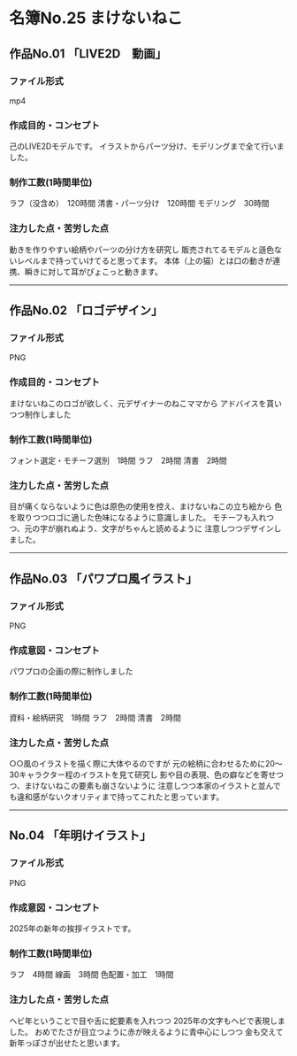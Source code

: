 # 名簿No.25 まけないねこ
## 作品No.01 「LIVE2D　動画」

### ファイル形式

mp4

### 作成目的・コンセプト

己のLIVE2Dモデルです。
イラストからパーツ分け、モデリングまで全て行いました。

### 制作工数(1時間単位)

ラフ（没含め）　120時間
清書・パーツ分け　120時間
モデリング　30時間

### 注力した点・苦労した点

動きを作りやすい絵柄やパーツの分け方を研究し
販売されてるモデルと遜色ないレベルまで持っていけてると思ってます。
本体（上の猫）とは口の動きが連携、瞬きに対して耳がぴょこっと動きます。

---

## 作品No.02 「ロゴデザイン」

### ファイル形式

PNG

### 作成目的・コンセプト

まけないねこのロゴが欲しく、元デザイナーのねこママから
アドバイスを貰いつつ制作しました

### 制作工数(1時間単位)

フォント選定・モチーフ選別　1時間
ラフ　2時間
清書　2時間

### 注力した点・苦労した点

目が痛くならないように色は原色の使用を控え、まけないねこの立ち絵から
色を取りつつロゴに適した色味になるように意識しました。
モチーフも入れつつ、元の字が崩れぬよう、文字がちゃんと読めるように
注意しつつデザインしました。

---

## 作品No.03 「パワプロ風イラスト」

### ファイル形式

PNG

### 作成意図・コンセプト

パワプロの企画の際に制作しました

### 制作工数(1時間単位)

資料・絵柄研究　1時間
ラフ　2時間
清書　2時間

### 注力した点・苦労した点

○○風のイラストを描く際に大体やるのですが
元の絵柄に合わせるために20～30キャラクター程のイラストを見て研究し
影や目の表現、色の癖などを寄せつつ、まけないねこの要素も崩さないように
注意しつつ本家のイラストと並んでも違和感がないクオリティまで持ってこれたと思っています。

---

## No.04 「年明けイラスト」

### ファイル形式

PNG

### 作成意図・コンセプト

2025年の新年の挨拶イラストです。

### 制作工数(1時間単位)

ラフ　4時間
線画　3時間
色配置・加工　1時間

### 注力した点・苦労した点

ヘビ年ということで目や舌に蛇要素を入れつつ
2025年の文字もヘビで表現しました。
おめでたさが目立つように赤が映えるように青中心にしつつ
金も交えて新年っぽさが出せたと思います。